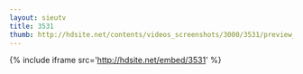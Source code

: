 ```yaml
---
layout: sieutv
title: 3531
thumb: http://hdsite.net/contents/videos_screenshots/3000/3531/preview_360p.mp4.jpg
---
```

{% include iframe src='http://hdsite.net/embed/3531' %}
 

